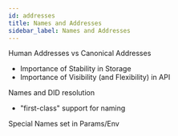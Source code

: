```yaml
---
id: addresses
title: Names and Addresses
sidebar_label: Names and Addresses
---
```


Human Addresses vs Canonical Addresses
- Importance of Stability in Storage
- Importance of Visibility (and Flexibility) in API

Names and DID resolution
- "first-class" support for naming

Special Names set in Params/Env